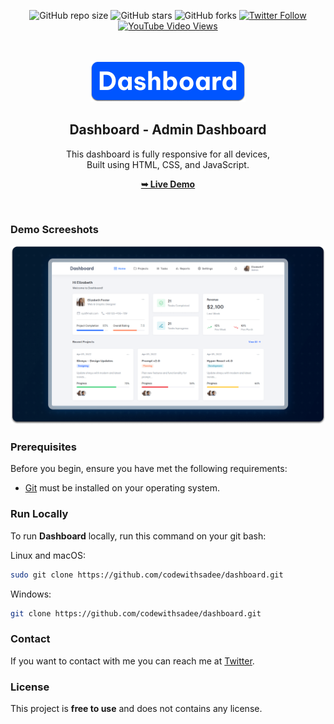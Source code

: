 <div align="center">
  
  ![GitHub repo size](https://img.shields.io/github/repo-size/codewithsadee/dashboard)
  ![GitHub stars](https://img.shields.io/github/stars/codewithsadee/dashboard?style=social)
  ![GitHub forks](https://img.shields.io/github/forks/codewithsadee/dashboard?style=social)
  [![Twitter Follow](https://img.shields.io/twitter/follow/codewithsadee?style=social)](https://twitter.com/intent/follow?screen_name=codewithsadee)
  [![YouTube Video Views](https://img.shields.io/youtube/views/ECC-7Ogn_rw?style=social)](https://youtu.be/ECC-7Ogn_rw)

  <br />
  <br />
  
  <img src="./readme-images/project-logo.png" />

  <h2 align="center">Dashboard - Admin Dashboard</h2>

  This dashboard is fully responsive for all devices, <br/> Built using HTML, CSS, and JavaScript.

  <a href="https://codewithsadee.github.io/dashboard/"><strong>➥ Live Demo</strong></a>

</div>

<br />

### Demo Screeshots

![Dashboard Desktop Demo](./readme-images/desktop.png "Desktop Demo")

### Prerequisites

Before you begin, ensure you have met the following requirements:

* [Git](https://git-scm.com/downloads "Download Git") must be installed on your operating system.

### Run Locally

To run **Dashboard** locally, run this command on your git bash:

Linux and macOS:

```bash
sudo git clone https://github.com/codewithsadee/dashboard.git
```

Windows:

```bash
git clone https://github.com/codewithsadee/dashboard.git
```

### Contact

If you want to contact with me you can reach me at [Twitter](https://www.twitter.com/codewithsadee).

### License

This project is **free to use** and does not contains any license.
